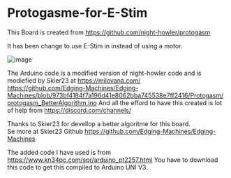# Protogasme-for-E-Stim
This Board is created from https://github.com/night-howler/protogasm 

It has been change to use E-Stim in instead of using a motor.

![image](https://github.com/puste1/Protogasme-for-E-Stim/blob/2e44da04a47f2ec9632a36b34d55d26fad5b9140/Protogasme%20for%20E-Stim.JPG)

The Arduino code is a modified version of night-howler code and is modiefied by Skier23 at https://milovana.com/ <br>
https://github.com/Edging-Machines/Edging-Machines/blob/973bf4184f7a196d41e8062bba745538e7ff2416/Protogasm/protogasm_BetterAlgorithm.ino
And all the efford to have this created is lot of help from https://discord.com/channels/ 

Thanks to Skier23 for devellop a better algoritme for this board. <br>
Se more at Skier23 Github https://github.com/Edging-Machines/Edging-Machines

The added code I have used is from https://www.kn34pc.com/spr/arduino_pt2257.html
You have to download this code to get this compiled to Arduino UNI V3.
